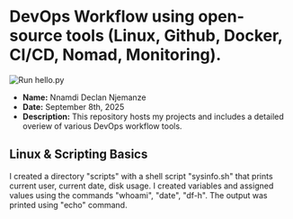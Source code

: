 # DevOps Workflow using open-source tools (Linux, Github, Docker, CI/CD, Nomad, Monitoring).
![Run hello.py](https://github.com/Decnj/devops-intern-finale/actions/workflows/ci.yml/badge.svg)

- **Name:**  Nnamdi Declan Njemanze
- **Date:**  September 8th, 2025
- **Description:** This repository hosts my projects and includes a detailed overiew of various DevOps workflow tools.


## Linux & Scripting Basics
I created a directory "scripts" with a shell script "sysinfo.sh" that prints current user, current date, disk usage. I created variables and assigned values using the commands "whoami", "date", "df-h". The output was printed using "echo" command.

